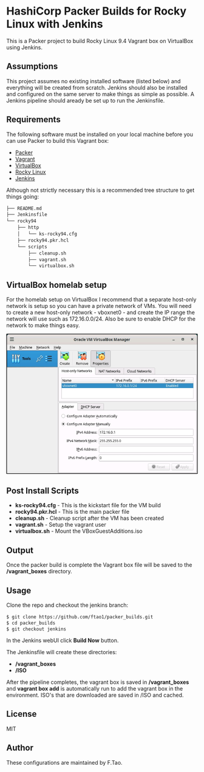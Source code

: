 # HashiCorp Packer Builds for Rocky Linux with Jenkins

This is a Packer project to build Rocky Linux 9.4 Vagrant box on VirtualBox using Jenkins.

## Assumptions

This project assumes no existing installed software (listed below) and everything will be created from scratch.
Jenkins should also be installed and configured on the same server to make things as simple as possible.
A Jenkins pipeline should aready be set up to run the Jenkinsfile.

## Requirements

The following software must be installed on your local machine before you can use Packer to build this Vagrant box:

  - [Packer](http://www.packer.io/)
  - [Vagrant](http://vagrantup.com/)
  - [VirtualBox](https://www.virtualbox.org/)
  - [Rocky Linux](https://rockylinux.org/)
  - [Jenkins](https://www.jenkins.io/)

Although not strictly necessary this is a recommended tree structure to get things going:

```bash
├── README.md
├── Jenkinsfile
└── rocky94
    ├── http
    │   └── ks-rocky94.cfg
    ├── rocky94.pkr.hcl
    └── scripts
        ├── cleanup.sh
        ├── vagrant.sh
        └── virtualbox.sh
```

## VirtualBox homelab setup

For the homelab setup on VirtualBox I recommend that a separate host-only network is setup so you can have a private network of VMs.
You will need to create a new host-only network - vboxnet0 - and create the IP range the network will use such as 172.16.0.0/24.
Also be sure to enable DHCP for the network to make things easy.

<div align="center">
  <img src="./assets/vbox.jpg" alt="Screenshot">
</div>

## Post Install Scripts

  - **ks-rocky94.cfg** - This is the kickstart file for the VM build
  - **rocky94.pkr.hcl** - This is the main packer file
  - **cleanup.sh** - Cleanup script after the VM has been created
  - **vagrant.sh** - Setup the vagrant user
  - **virtualbox.sh** - Mount the VBoxGuestAdditions.iso

## Output

Once the packer build is complete the Vagrant box file will be saved to the **/vagrant_boxes** directory.

## Usage

Clone the repo and checkout the jenkins branch:

    $ git clone https://github.com/ftao1/packer_builds.git
    $ cd packer_builds
    $ git checkout jenkins

In the Jenkins webUI click **Build Now** button.

The Jenkinsfile will create these directories:

   - **/vagrant_boxes**
   - **/ISO**

After the pipeline completes, the vagrant box is saved in **/vagrant_boxes** and **vagrant box add** is automatically run to add the vagrant box in the environment.
ISO's that are downloaded are saved in /ISO and cached.

## License

MIT

## Author

These configurations are maintained by F.Tao.
